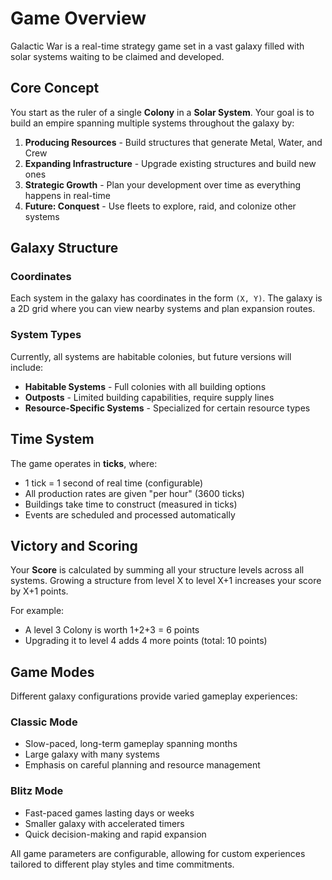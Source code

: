# Game Overview

Galactic War is a real-time strategy game set in a vast galaxy filled with solar systems waiting to be claimed and developed.

## Core Concept

You start as the ruler of a single **Colony** in a **Solar System**. Your goal is to build an empire spanning multiple systems throughout the galaxy by:

1. **Producing Resources** - Build structures that generate Metal, Water, and Crew
2. **Expanding Infrastructure** - Upgrade existing structures and build new ones
3. **Strategic Growth** - Plan your development over time as everything happens in real-time
4. **Future: Conquest** - Use fleets to explore, raid, and colonize other systems

## Galaxy Structure

### Coordinates
Each system in the galaxy has coordinates in the form `(X, Y)`. The galaxy is a 2D grid where you can view nearby systems and plan expansion routes.

### System Types
Currently, all systems are habitable colonies, but future versions will include:
- **Habitable Systems** - Full colonies with all building options
- **Outposts** - Limited building capabilities, require supply lines
- **Resource-Specific Systems** - Specialized for certain resource types

## Time System

The game operates in **ticks**, where:
- 1 tick = 1 second of real time (configurable)
- All production rates are given "per hour" (3600 ticks)
- Buildings take time to construct (measured in ticks)
- Events are scheduled and processed automatically

## Victory and Scoring

Your **Score** is calculated by summing all your structure levels across all systems. Growing a structure from level X to level X+1 increases your score by X+1 points.

For example:
- A level 3 Colony is worth 1+2+3 = 6 points
- Upgrading it to level 4 adds 4 more points (total: 10 points)

## Game Modes

Different galaxy configurations provide varied gameplay experiences:

### Classic Mode
- Slow-paced, long-term gameplay spanning months
- Large galaxy with many systems
- Emphasis on careful planning and resource management

### Blitz Mode  
- Fast-paced games lasting days or weeks
- Smaller galaxy with accelerated timers
- Quick decision-making and rapid expansion

All game parameters are configurable, allowing for custom experiences tailored to different play styles and time commitments. 